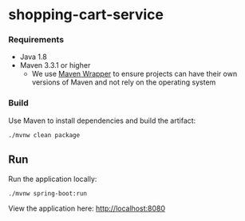 # shopping-cart-service


### Requirements
* Java 1.8
* Maven 3.3.1 or higher
  * We use [Maven Wrapper](https://github.com/takari/takari-maven-plugin) to ensure projects can have their own versions of Maven and not rely on the operating system

### Build

Use Maven to install dependencies and build the artifact:
```
./mvnw clean package
```

## Run

Run the application locally:

```
./mvnw spring-boot:run
```

View the application here: [http://localhost:8080](http://localhost:8080)
